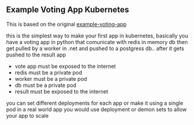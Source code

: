 ## Example Voting App Kubernetes

This is based on the original [example-voting-app](https://github.com/dockersamples/example-voting-app) 

this is the simplest way to make your first app in kubernetes, basically you have a voting app in python
that comunicate with redis in memory db
then get pulled by a worker in .net and pushed to a postgress db.. after it gets pushed to the result app

- vote app must be exposed to the internet
- redis must be a private pod
- worker must be a private pod
- db must be a private pod
- result must be exposed to the internet

you can set different deployments for each app or make it using a single pod
in a real world app you would use deployment or demon sets to allow your app to scale
